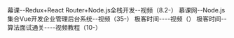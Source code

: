 幕课--Redux+React Router+Node.js全栈开发--视频（8.2-）
慕课网--Node.js集合Vue开发企业管理后台系统--视频（35-）
极客时间----视频（）
极客时间--算法面试通关----视频教程（10-）

